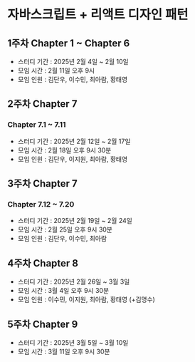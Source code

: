 # 자바스크립트 + 리액트 디자인 패턴

## 1주차 Chapter 1 ~ Chapter 6
- 스터디 기간 : 2025년 2월 4일 ~ 2월 10일  
- 모임 시간 : 2월 11일 오후 9시   
- 모임 인원 : 김단우, 이수민, 최아람, 황태영

## 2주차 Chapter 7
### Chapter 7.1 ~ 7.11
- 스터디 기간 : 2025년 2월 12일 ~ 2월 17일
- 모임 시간 : 2월 18일 오후 9시 30분
- 모임 인원 : 김단우, 이지원, 최아람, 황태영

## 3주차 Chapter 7
### Chapter 7.12 ~ 7.20
- 스터디 기간 : 2025년 2월 19일 ~ 2월 24일
- 모임 시간 : 2월 25일 오후 9시 30분
- 모임 인원 : 김단우, 이수민, 최아람

## 4주차 Chapter 8
- 스터디 기간 : 2025년 2월 26일 ~ 3월 3일
- 모임 시간 : 3월 4일 오후 9시 30분
- 모임 인원 : 이수민, 이지원, 최아람, 황태영 (+김명수)

## 5주차 Chapter 9
- 스터디 기간 : 2025년 3월 5일 ~ 3월 10일
- 모임 시간 : 3월 11일 오후 9시 30분
